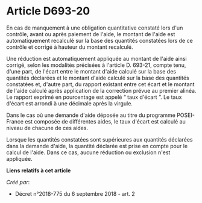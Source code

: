 # Article D693-20

En cas de manquement à une obligation quantitative constaté lors d'un contrôle, avant ou après paiement de l'aide, le montant
de l'aide est automatiquement recalculé sur la base des quantités constatées lors de ce contrôle et corrigé à hauteur du
montant recalculé.

Une réduction est automatiquement appliquée au montant de l'aide ainsi corrigé, selon les modalités précisées à l'article D.
693-21, compte tenu, d'une part, de l'écart entre le montant d'aide calculé sur la base des quantités déclarées et le montant
d'aide calculé sur la base des quantités constatées et, d'autre part, du rapport existant entre cet écart et le montant de
l'aide calculé après application de la correction prévue au premier alinéa. Le rapport exprimé en pourcentage est appelé “
taux d'écart ”. Le taux d'écart est arrondi à une décimale après la virgule.

Dans le cas où une demande d'aide déposée au titre du programme POSEI-France est composée de différentes aides, le taux
d'écart est calculé au niveau de chacune de ces aides.

Lorsque les quantités constatées sont supérieures aux quantités déclarées dans la demande d'aide, la quantité déclarée est
prise en compte pour le calcul de l'aide. Dans ce cas, aucune réduction ou exclusion n'est appliquée.

**Liens relatifs à cet article**

_Créé par_:

  - Décret n°2018-775 du 6 septembre 2018 - art. 2
